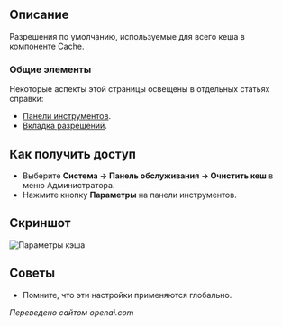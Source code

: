 <!-- Filename: Help4.x:Cache:_Options / Display title: Кэш: Опции -->

## Описание

Разрешения по умолчанию, используемые для всего кеша в компоненте Cache.

### Общие элементы

Некоторые аспекты этой страницы освещены в отдельных статьях справки:

* [Панели инструментов](jdocmanual?article=help/common-elements/toolbars).
* [Вкладка разрешений](jdocmanual?article=help/common-elements/edit-permissions).

## Как получить доступ

- Выберите **Система → Панель обслуживания → Очистить кеш** в меню Администратора.
- Нажмите кнопку **Параметры** на панели инструментов.

## Скриншот

![Параметры кэша](../../../ru/images/maintenance/cache-options.png)

## Советы

- Помните, что эти настройки применяются глобально.

*Переведено сайтом openai.com*

